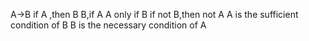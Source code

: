 $\text{ A->B }$
$\text{ if A ,then B }$
$\text{ B,if A }$
$\text{ A only if B }$
$\text{ if not B,then not A }$
$\text{ A is the sufficient condition of B }$
$\text{ B is the necessary condition of A }$

